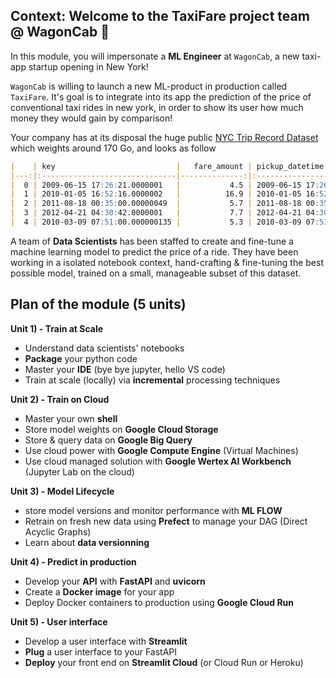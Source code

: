 
[//]: # ( presentation of the module )

## Context: Welcome to the TaxiFare project team @ WagonCab 🚕

In this module, you will impersonate a **ML Engineer** at `WagonCab`, a new taxi-app startup opening in New York!

`WagonCab` is willing to launch a new ML-product in production called `TaxiFare`. It's goal is to integrate into its app the prediction of the price of conventional taxi rides in new york, in order to show its user how much money they would gain by comparison!

Your company has at its disposal the huge public [NYC Trip Record Dataset](https://www1.nyc.gov/site/tlc/about/tlc-trip-record-data.page) which weights around 170 Go, and looks as follow

```markdown
|    | key                           |   fare_amount | pickup_datetime         |   pickup_longitude |   pickup_latitude |   dropoff_longitude |   dropoff_latitude |   passenger_count |
|---:|:------------------------------|--------------:|:------------------------|-------------------:|------------------:|--------------------:|-------------------:|------------------:|
|  0 | 2009-06-15 17:26:21.0000001   |           4.5 | 2009-06-15 17:26:21 UTC |           -73.8443 |           40.7213 |            -73.8416 |            40.7123 |                 1 |
|  1 | 2010-01-05 16:52:16.0000002   |          16.9 | 2010-01-05 16:52:16 UTC |           -74.016  |           40.7113 |            -73.9793 |            40.782  |                 1 |
|  2 | 2011-08-18 00:35:00.00000049  |           5.7 | 2011-08-18 00:35:00 UTC |           -73.9827 |           40.7613 |            -73.9912 |            40.7506 |                 2 |
|  3 | 2012-04-21 04:30:42.0000001   |           7.7 | 2012-04-21 04:30:42 UTC |           -73.9871 |           40.7331 |            -73.9916 |            40.7581 |                 1 |
|  4 | 2010-03-09 07:51:00.000000135 |           5.3 | 2010-03-09 07:51:00 UTC |           -73.9681 |           40.768  |            -73.9567 |            40.7838 |                 1 |
```

A team of **Data Scientists** has been staffed to create and fine-tune a machine learning model to predict the price of a ride.
They have been working in a isolated notebook context, hand-crafting & fine-tuning the best possible model, trained on a small, manageable subset of this dataset.

## Plan of the module (5 units)

**Unit 1) - Train at Scale**
- Understand data scientists' notebooks
- **Package** your python code
- Master your **IDE** (bye bye jupyter, hello VS code)
- Train at scale (locally) via **incremental** processing techniques

**Unit 2) - Train on Cloud**
- Master your own **shell**
- Store model weights on **Google Cloud Storage**
- Store & query data on **Google Big Query**
- Use cloud power with **Google Compute Engine** (Virtual Machines)
- Use cloud managed solution with **Google Wertex AI Workbench** (Jupyter Lab on the cloud)

**Unit 3) - Model Lifecycle**
- store model versions and monitor performance with **ML FLOW**
- Retrain on fresh new data using **Prefect** to manage your DAG (Direct Acyclic Graphs)
- Learn about **data versionning**

**Unit 4) - Predict in production**
- Develop your **API** with **FastAPI** and **uvicorn**
- Create a **Docker image** for your app
- Deploy Docker containers to production using **Google Cloud Run**

**Unit 5) - User interface**
- Develop a user interface with **Streamlit**
- **Plug** a user interface to your FastAPI
- **Deploy** your front end on **Streamlit Cloud** (or Cloud Run or Heroku)
